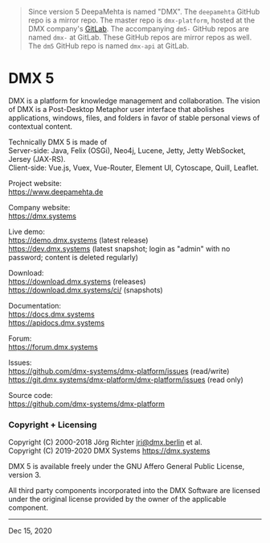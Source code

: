 > Since version 5 DeepaMehta is named "DMX". The `deepamehta` GitHub repo is a mirror repo. The master repo is `dmx-platform`, hosted at the DMX company's [GitLab](https://git.dmx.systems/dmx-platform/dmx-platform). The accompanying `dm5-` GitHub repos are named `dmx-` at GitLab. These GitHub repos are mirror repos as well. The `dm5` GitHub repo is named `dmx-api` at GitLab.


DMX 5
=====

DMX is a platform for knowledge management and collaboration. The vision of DMX is a Post-Desktop Metaphor user interface that abolishes applications, windows, files, and folders in favor of stable personal views of contextual content.

Technically DMX 5 is made of  
Server-side: Java, Felix (OSGi), Neo4j, Lucene, Jetty, Jetty WebSocket, Jersey (JAX-RS).  
Client-side: Vue.js, Vuex, Vue-Router, Element UI, Cytoscape, Quill, Leaflet.

Project website:  
<https://www.deepamehta.de>

Company website:  
<https://dmx.systems>

Live demo:  
<https://demo.dmx.systems> (latest release)  
<https://dev.dmx.systems> (latest snapshot; login as "admin" with no password; content is deleted regularly)

Download:  
<https://download.dmx.systems> (releases)  
<https://download.dmx.systems/ci/> (snapshots)

Documentation:  
<https://docs.dmx.systems>  
<https://apidocs.dmx.systems>

Forum:  
<https://forum.dmx.systems>

Issues:  
<https://github.com/dmx-systems/dmx-platform/issues> (read/write)  
<https://git.dmx.systems/dmx-platform/dmx-platform/issues> (read only)

Source code:  
<https://github.com/dmx-systems/dmx-platform>


### Copyright + Licensing

Copyright (C) 2000-2018 Jörg Richter <jri@dmx.berlin> et al.  
Copyright (C) 2019-2020 DMX Systems <https://dmx.systems>

DMX 5 is available freely under the GNU Affero General Public License, version 3.

All third party components incorporated into the DMX Software are licensed under the original license provided by the owner of the applicable component.


-----------
Dec 15, 2020

